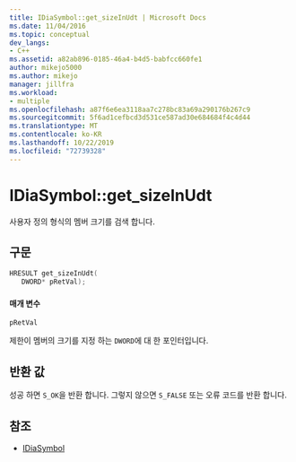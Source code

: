 ```yaml
---
title: IDiaSymbol::get_sizeInUdt | Microsoft Docs
ms.date: 11/04/2016
ms.topic: conceptual
dev_langs:
- C++
ms.assetid: a82ab896-0185-46a4-b4d5-babfcc660fe1
author: mikejo5000
ms.author: mikejo
manager: jillfra
ms.workload:
- multiple
ms.openlocfilehash: a87f6e6ea3118aa7c278bc83a69a290176b267c9
ms.sourcegitcommit: 5f6ad1cefbcd3d531ce587ad30e684684f4c4d44
ms.translationtype: MT
ms.contentlocale: ko-KR
ms.lasthandoff: 10/22/2019
ms.locfileid: "72739328"
---
```

# <a name="idiasymbolget_sizeinudt"></a>IDiaSymbol::get_sizeInUdt
사용자 정의 형식의 멤버 크기를 검색 합니다.

## <a name="syntax"></a>구문

```C++
HRESULT get_sizeInUdt(
   DWORD* pRetVal);
```

#### <a name="parameters"></a>매개 변수
 `pRetVal`

제한이 멤버의 크기를 지정 하는 `DWORD`에 대 한 포인터입니다.

## <a name="return-value"></a>반환 값
 성공 하면 `S_OK`을 반환 합니다. 그렇지 않으면 `S_FALSE` 또는 오류 코드를 반환 합니다.

## <a name="see-also"></a>참조
- [IDiaSymbol](../../debugger/debug-interface-access/idiasymbol.md)